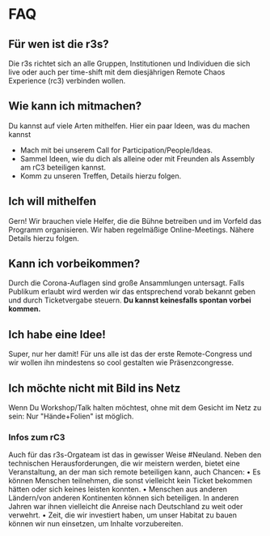 # FAQ

## Für wen ist die r3s?
Die r3s richtet sich an alle Gruppen, Institutionen und Individuen die sich live oder auch per time-shift mit dem diesjährigen Remote Chaos Experience (rc3) verbinden wollen.

## Wie kann ich mitmachen?
Du kannst auf viele Arten mithelfen. Hier ein paar Ideen, was du machen kannst
* Mach mit bei unserem Call for Participation/People/Ideas. 
* Sammel Ideen, wie du dich als alleine oder mit Freunden als Assembly am rC3 beteiligen kannst. 
* Komm zu unseren Treffen, Details hierzu folgen.

## Ich will mithelfen
Gern! Wir brauchen viele Helfer, die die Bühne betreiben und im Vorfeld das Programm organisieren. Wir haben regelmäßige Online-Meetings. Nähere Details hierzu folgen.

## Kann ich vorbeikommen?
Durch die Corona-Auflagen sind große Ansammlungen untersagt. Falls Publikum erlaubt wird werden wir das entsprechend vorab bekannt geben und durch Ticketvergabe steuern. **Du kannst keinesfalls spontan vorbei kommen.**

## Ich habe eine Idee!
Super, nur her damit! Für uns alle ist das der erste Remote-Congress und wir wollen ihn mindestens so cool gestalten wie Präsenzcongresse.

## Ich möchte nicht mit Bild ins Netz
Wenn Du Workshop/Talk halten möchtest, ohne mit dem Gesicht im Netz zu sein: Nur "Hände+Folien" ist möglich. 

### Infos zum rC3
Auch für das r3s-Orgateam ist das in gewisser Weise #Neuland. Neben den technischen Herausforderungen, die wir meistern werden, bietet eine Veranstaltung, an der man sich remote beteiligen kann, auch Chancen:
    • Es können Menschen teilnehmen, die sonst vielleicht kein Ticket bekommen hätten oder sich keines leisten konnten.
    • Menschen aus anderen Ländern/von anderen Kontinenten können sich beteiligen. In anderen Jahren war ihnen vielleicht die Anreise nach Deutschland zu weit oder verwehrt.
    • Zeit, die wir investiert haben, um unser Habitat zu bauen können wir nun einsetzen, um Inhalte vorzubereiten.

